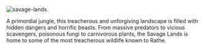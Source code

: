 ![savage-lands](https://media.githubusercontent.com/media/nathaneastwood/fablore/main/src/world-of-rathe/savage-lands/media/savage-lands.webp)

A primordial jungle, this treacherous and unforgiving landscape is filled with hidden dangers and horrific beasts. From massive predators to vicious scavengers, poisonous fungi to carnivorous plants, the Savage Lands is home to some of the most treacherous wildlife known to Rathe.
